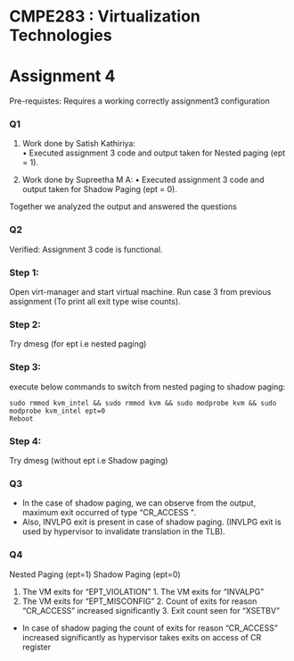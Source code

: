 # CMPE283 : Virtualization Technologies

# Assignment 4

Pre-requistes:
Requires a working correctly assignment3 configuration

### Q1 

1. Work done by Satish Kathiriya:  
  • Executed assignment 3 code and output taken for Nested paging (ept = 1).
 
2. Work done by Supreetha M A:
  •	Executed assignment 3 code and output taken for Shadow Paging (ept = 0).
 
 Together we analyzed the output and answered the questions 

### Q2

Verified: Assignment 3 code is functional.

### Step 1: 
Open virt-manager and start virtual machine. Run case 3 from previous assignment (To print all exit type wise counts). 

### Step 2: 
Try dmesg (for ept i.e nested paging)

### Step 3:
execute below commands to switch from nested paging to shadow paging:  

```
sudo rmmod kvm_intel && sudo rmmod kvm && sudo modprobe kvm && sudo modprobe kvm_intel ept=0
Reboot
```

### Step 4:
Try dmesg (without ept i.e Shadow paging)

### Q3

-	In the case of shadow paging, we can observe from the output, maximum exit occurred of type “CR_ACCESS ".
-	Also, INVLPG exit is present in case of shadow paging. (INVLPG exit is used by hypervisor to invalidate translation in the TLB).

### Q4



Nested Paging (ept=1)				Shadow Paging (ept=0)
1. The VM exits for “EPT_VIOLATION”	1. The VM exits for “INVALPG”
2. The VM exits for “EPT_MISCONFIG”	2. Count of exits for reason “CR_ACCESS” increased significantly
									3. Exit count seen for “XSETBV”

-	In case of shadow paging the count of exits for reason “CR_ACCESS” increased significantly as hypervisor takes exits on access of CR register
